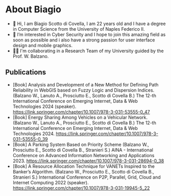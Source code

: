 # About Biagio

- 👋 Hi, I am Biagio Scotto di Covella, I am 22 years old and I have a degree in Computer Science from the University of Naples Federico II.
- 👀 I’m interested in Cyber Security and I hope to join this amazing field as soon as possible and i also have a strong passion for user interface design and mobile graphics.
- 👨‍💻 I'm collaborating in a Research Team of my University guided by the Prof. W. Balzano.

## Publications

* [Book] Analysis and Development of a New Method for Defining Path Reliability in WebGIS based on Fuzzy Logic and Dispersion Indices. (Balzano W., Lanuto A., Prosciutto E., Scotto di Covella B.) The 12-th International Conference on Emerging Internet, Data & Web Technologies 2024 (speaker). https://link.springer.com/chapter/10.1007/978-3-031-53555-0_47
* [Book] Energy Sharing Among Vehicles on a Vehicular Network. (Balzano W., Lanuto A., Prosciutto E., Scotto di Covella B.) The 12-th International Conference on Emerging Internet, Data & Web Technologies 2024. https://link.springer.com/chapter/10.1007/978-3-031-53555-0_39
* [Book] A Parking System Based on Priority Scheme (Balzano W., Prosciutto E., Scotto di Covella B., Stranieri S.) AINA - International Conference on Advanced Information Networking and Applications 2023. https://link.springer.com/chapter/10.1007/978-3-031-28694-0_38
* [Book] A Resource Allocation Technique for VANETs Inspired to the Banker’s Algorithm. (Balzano W., Prosciutto E., Scotto di Covella B., Stranieri S.) International Conference on P2P, Parallel, Grid, Cloud and Internet Computing 2022 (speaker). https://link.springer.com/chapter/10.1007/978-3-031-19945-5_22
